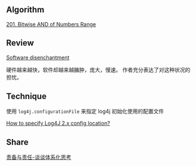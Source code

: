 ## Algorithm

[201. Bitwise AND of Numbers Range](https://github.com/SixPenny/leetcode/blob/master/problems/201.%20Bitwise%20AND%20of%20Numbers%20Range.md)

## Review

[Software disenchantment](https://tonsky.me/blog/disenchantment/)

硬件越来越快，软件却越来越臃肿，庞大，慢速。 作者充分表达了对这种状况的担忧。

## Technique

使用 `log4j.configurationFile` 来指定 log4j 初始化使用的配置文件

[How to specify Log4J 2.x config location?
](https://stackoverflow.com/questions/16716556/how-to-specify-log4j-2-x-config-location)

## Share 

[责备与责任-谈谈体系化思考](https://my.oschina.net/liufq/blog/3153585)
